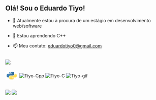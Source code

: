 ## Olá! Sou o Eduardo Tiyo!

- 🔭 Atualmente estou à procura de um estágio em desenvolvimento web/software
- 🌱 Estou aprendendo C++
- 📫 Meu contato: eduardotiyo0@gmail.com

  ##

<picture>
  <source
    srcset="https://github-readme-stats.vercel.app/api?username=EduTiyo&show_icons=true&theme=cobalt"
    media="(prefers-color-scheme: dark)"
  />
  <source
    srcset="https://github-readme-stats.vercel.app/api?username=EduTiyo&show_icons=true"
    media="(prefers-color-scheme: light), (prefers-color-scheme: no-preference)"
  />
  <img src="https://github-readme-stats.vercel.app/api?username=EduTiyo&show_icons=true" />
</picture>


<div style="display: inline_block"><br>
  <img align="center" alt="Tiyo-Python" height="30" width="40" src="https://raw.githubusercontent.com/devicons/devicon/master/icons/python/python-original.svg">
  <img align="center" alt="Tiyo-Cpp" height="30" width="40" src="https://cdn.jsdelivr.net/gh/devicons/devicon@latest/icons/cplusplus/cplusplus-original.svg" />
  <img align="center" alt="Tiyo-C" height="30" width="40" src="https://cdn.jsdelivr.net/gh/devicons/devicon@latest/icons/c/c-original.svg" />
  <img align="center" alt="Tiyo-gif" src="https://cdn.discordapp.com/attachments/1223673295900246026/1223673988803465338/-killua-zolduck.gif?ex=661ab635&is=66084135&hm=b9f921cff3dc593dfb540ec1d604987b9800ffba4f6ec02e3979c02c0f85cc49&" />
</div>

  ##
 
<div> 
  <a href="https://instagram.com/kn.tiyo" target="_blank"><img src="https://img.shields.io/badge/-Instagram-%23E4405F?style=for-the-badge&logo=instagram&logoColor=white" target="_blank"></a>
  <a href="https://www.linkedin.com/in/eduardo-knabben-tiyo-948402254/" target="_blank"><img src="https://img.shields.io/badge/-LinkedIn-%230077B5?style=for-the-badge&logo=linkedin&logoColor=white" target="_blank"></a> 
</div>
